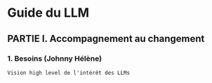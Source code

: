 # Guide du LLM

## PARTIE I. Accompagnement au changement

### 1. Besoins (Johnny Hélène)

	Vision high level de l'intérêt des LLMs
